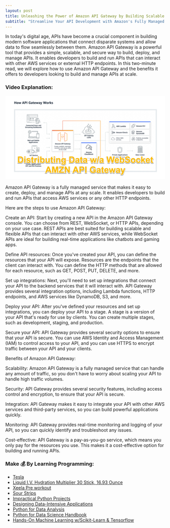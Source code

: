 ```yaml
---
layout: post
title: Unleashing the Power of Amazon API Gateway by Building Scalable and Secure APIs
subtitle: "Streamline Your API Development with Amazon's Fully Managed Service and Unlock Seamless Integration with Other AWS Services and Third-Party Endpoints"
---
```


In today's digital age, APIs have become a crucial component in building modern software applications that connect disparate systems and allow data to flow seamlessly between them. Amazon API Gateway is a powerful tool that provides a simple, scalable, and secure way to build, deploy, and manage APIs. It enables developers to build and run APIs that can interact with other AWS services or external HTTP endpoints. In this two-minute read, we will explore how to use Amazon API Gateway and the benefits it offers to developers looking to build and manage APIs at scale.
### Video Explanation:

[![IMAGE_ALT](../img/cover_amaz_api_gateway.png)](https://youtu.be/yl9gYiSA_U8)

Amazon API Gateway is a fully managed service that makes it easy to create, deploy, and manage APIs at any scale. It enables developers to build and run APIs that access AWS services or any other HTTP endpoints.

Here are the steps to use Amazon API Gateway:

Create an API: Start by creating a new API in the Amazon API Gateway console. You can choose from REST, WebSocket, or HTTP APIs, depending on your use case. REST APIs are best suited for building scalable and flexible APIs that can interact with other AWS services, while WebSocket APIs are ideal for building real-time applications like chatbots and gaming apps.

Define API resources: Once you've created your API, you can define the resources that your API will expose. Resources are the endpoints that the client can interact with. You can define the HTTP methods that are allowed for each resource, such as GET, POST, PUT, DELETE, and more.

Set up integrations: Next, you'll need to set up integrations that connect your API to the backend services that it will interact with. API Gateway provides several integration options, including Lambda functions, HTTP endpoints, and AWS services like DynamoDB, S3, and more.

Deploy your API: After you've defined your resources and set up integrations, you can deploy your API to a stage. A stage is a version of your API that's ready for use by clients. You can create multiple stages, such as development, staging, and production.

Secure your API: API Gateway provides several security options to ensure that your API is secure. You can use AWS Identity and Access Management (IAM) to control access to your API, and you can use HTTPS to encrypt traffic between your API and your clients.

Benefits of Amazon API Gateway:

Scalability: Amazon API Gateway is a fully managed service that can handle any amount of traffic, so you don't have to worry about scaling your API to handle high traffic volumes.

Security: API Gateway provides several security features, including access control and encryption, to ensure that your API is secure.

Integration: API Gateway makes it easy to integrate your API with other AWS services and third-party services, so you can build powerful applications quickly.

Monitoring: API Gateway provides real-time monitoring and logging of your API, so you can quickly identify and troubleshoot any issues.

Cost-effective: API Gateway is a pay-as-you-go service, which means you only pay for the resources you use. This makes it a cost-effective option for building and running APIs.

### Make 💰 By Learning Programming:
- [Tesla](https://ts.la/khaled835973)
- [Liquid I.V. Hydration Multiplier 30 Stick, 16.93 Ounce](https://amzn.to/3ZFDjDq)
- [Xeela Pre workout](https://amzn.to/3NXWwMD)
- [Sour Strips](https://amzn.to/3EDWUM7)
- [Impractical Python Projects](https://amzn.to/3JpCpWH)
- [Designing Data-Intensive Applications](https://amzn.to/3Hgh5Sj)
- [Python for Data Analysis](https://amzn.to/3D0C8pl)
- [Python for Data Science Handbook](https://amzn.to/3XnZ1ez)
- [Hands-On Machine Learning w/Scikit-Learn & Tensorflow](https://amzn.to/3QTWoyt)

<br>